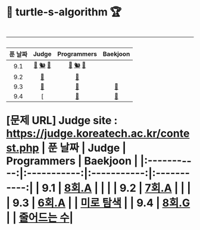 <h1>🐢 turtle-s-algorithm 🏆<h1>

--------------------------------

| 푼 날짜 | Judge | Programmers | Baekjoon | 
|:-----------:|:-----------:|:-----------:|:-----------:| 
| 9.1     | [🐋]() [🐿]() [🦝](Judge/8th/A.java) | [🐋]() [🐿]() [🦝](Programmers/hate-same-number/같은숫자는싫어.java) | |
| 9.2     |  [🦝](Judge/7th/A.java) |  [🦝](Programmers/lottos-wins/로또의최고순위와최저순위.java ) | |
| 9.3     |  [🦝](Judge/6th/A.java) | [🦝](Programmers/personality-type-test/성격유형검사하기.java) | [🦝](Baekjoon/2178/Main.java)|
| 9.4     |  [ | [🦝](Programmers/unfinished-player/완주하지못한선수.java) | [🦝](Baekjoon/1174/Main.java)|

[문제 URL]
Judge site : https://judge.koreatech.ac.kr/contest.php
| 푼 날짜 | Judge | Programmers | Baekjoon | 
|:-----------:|:-----------:|:-----------:|:-----------:| 
| 9.1     | [8회.A](https://judge.koreatech.ac.kr/problem.php?id=1234) |  | |
| 9.2     | [7회.A](https://judge.koreatech.ac.kr/problem.php?id=1166) |  | |
| 9.3     | [6회.A](https://judge.koreatech.ac.kr/problem.php?id=1141) |  | [미로 탐색](https://www.acmicpc.net/problem/2178) |
| 9.4     | [8회.G](https://judge.koreatech.ac.kr/problem.php?id=1236) |  | [줄어드는 수](https://www.acmicpc.net/problem/1174)|

